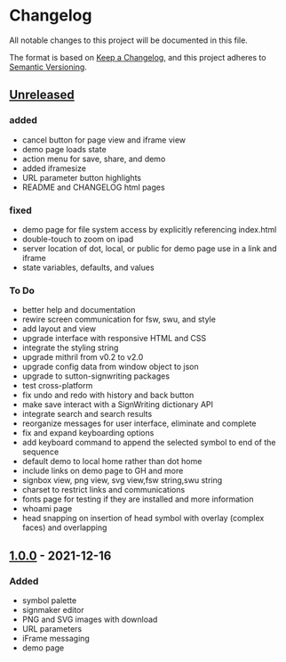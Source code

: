 # Changelog
All notable changes to this project will be documented in this file.

The format is based on [Keep a Changelog](https://keepachangelog.com/en/1.0.0/),
and this project adheres to [Semantic Versioning](https://semver.org/spec/v2.0.0.html).

## [Unreleased]
### added
- cancel button for page view and iframe view
- demo page loads state
- action menu for save, share, and demo
- added iframesize
- URL parameter button highlights
- README and CHANGELOG html pages

### fixed
- demo page for file system access by explicitly referencing index.html
- double-touch to zoom on ipad
- server location of dot, local, or public for demo page use in a link and iframe
- state variables, defaults, and values
 

### To Do
- better help and documentation
- rewire screen communication for fsw, swu, and style
- add layout and view
- upgrade interface with responsive HTML and CSS
- integrate the styling string
- upgrade mithril from v0.2 to v2.0
- upgrade config data from window object to json
- upgrade to sutton-signwriting packages
- test cross-platform
- fix undo and redo with history and back button
- make save interact with a SignWriting dictionary API
- integrate search and search results
- reorganize messages for user interface, eliminate and complete
- fix and expand keyboarding options
- add keyboard command to append the selected symbol to end of the sequence
- default demo to local home rather than dot home
- include links on demo page to GH and more
- signbox view, png view, svg view,fsw string,swu string
- charset to restrict links and communications
- fonts page for testing if they are installed and more information
- whoami page
- head snapping on insertion of head symbol with overlay (complex faces) and overlapping

## [1.0.0] - 2021-12-16
### Added
- symbol palette
- signmaker editor
- PNG and SVG images with download
- URL parameters
- iFrame messaging
- demo page

[Unreleased]: https://github.com/sutton-signwriting/signmaker/compare/v1.0.0...HEAD
[1.0.0]: https://github.com/sutton-signwriting/signmaker/releases/tag/v1.0.0
